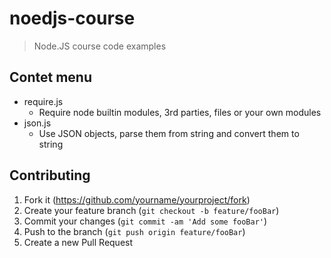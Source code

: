 # noedjs-course
> Node.JS course code examples

## Contet menu

* require.js
    * Require node builtin modules, 3rd parties, files or your own modules  
* json.js
    * Use JSON objects, parse them from string and convert them to string


## Contributing

1. Fork it (<https://github.com/yourname/yourproject/fork>)
2. Create your feature branch (`git checkout -b feature/fooBar`)
3. Commit your changes (`git commit -am 'Add some fooBar'`)
4. Push to the branch (`git push origin feature/fooBar`)
5. Create a new Pull Request
